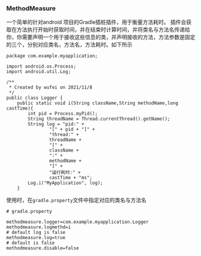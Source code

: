 ### MethodMeasure
一个简单的针对android 项目的Gradle插桩插件，用于衡量方法耗时。
插件会获取在方法执行开始时获取时间，并在结束时计算时间，并将类名与方法名传递给你，你需要声明一个用于接收这些信息的类，并声明接收的方法，方法参数是固定的三个，分别对应类名，方法名，方法耗时。如下所示
```
package com.example.myapplication;

import android.os.Process;
import android.util.Log;

/**
 * Created by wufei on 2021/11/8
 */
public class Logger {
    public static void i(String className,String methodName,long castTime){
        int pid = Process.myPid();
        String threadName = Thread.currentThread().getName();
        String log = "pid:" +
                "[" + pid + "]" +
                "thread:" +
                threadName +
                "[" +
                className +
                ":" +
                methodName +
                "]" +
                "运行耗时:" +
                castTime + "ms";
        Log.i("MyApplication", log);
    }

```
使用时，在`gradle.property`文件中指定对应的类名与方法名
```
# gradle.property

methodmeasure.logger=com.example.myapplication.Logger
methodmeasure.logmethd=i
# default log is false
methodmeasure.log=true
# default is false
methodmeasure.disable=false
```